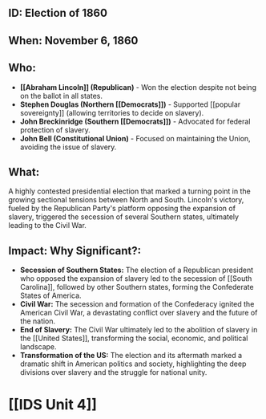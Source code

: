 ## ID: Election of 1860

## When: November 6, 1860

## Who:
* **[[Abraham Lincoln]] (Republican)** -  Won the election despite not being on the ballot in all states.
* **Stephen Douglas (Northern [[Democrats]])** - Supported [[popular sovereignty]] (allowing territories to decide on slavery). 
* **John Breckinridge (Southern [[Democrats]])** - Advocated for federal protection of slavery.
* **John Bell (Constitutional Union)** - Focused on maintaining the Union, avoiding the issue of slavery.

## What:
A highly contested presidential election that marked a turning point in the growing sectional tensions between North and South. Lincoln's victory, fueled by the Republican Party's platform opposing the expansion of slavery, triggered the secession of several Southern states, ultimately leading to the Civil War.

## Impact: Why Significant?:
* **Secession of Southern States:** The election of a Republican president who opposed the expansion of slavery led to the secession of [[South Carolina]], followed by other Southern states, forming the Confederate States of America.
* **Civil War:**  The secession and formation of the Confederacy ignited the American Civil War, a devastating conflict over slavery and the future of the nation.
* **End of Slavery:** The Civil War ultimately led to the abolition of slavery in the [[United States]], transforming the social, economic, and political landscape.
* **Transformation of the US:** The election and its aftermath marked a dramatic shift in American politics and society, highlighting the deep divisions over slavery and the struggle for national unity. 

# [[IDS Unit 4]]